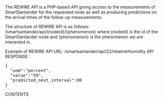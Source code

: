 The REWIRE API is a PHP-based API giving access to the measurements of SmartSantander for the requested node as well as producing predictions on the arrival times 
of the follow-up measurements.

The structure of REWIRE API is as follows: 
/smartsantander/api/{nodeid}/{phenomenon} 
where {nodeid} is the id of the SmartSantander node and {phenomenon} is the phenomenon we are interested in.

Example of REWIRE API URL: /smartsantander/api/22/relativeHumidity
API RESPONSE:
<pre>
{
  "uom":"percent",
  "value":"59",
  "predicted_next_interval":80
}
</pre>



CONTENTS
